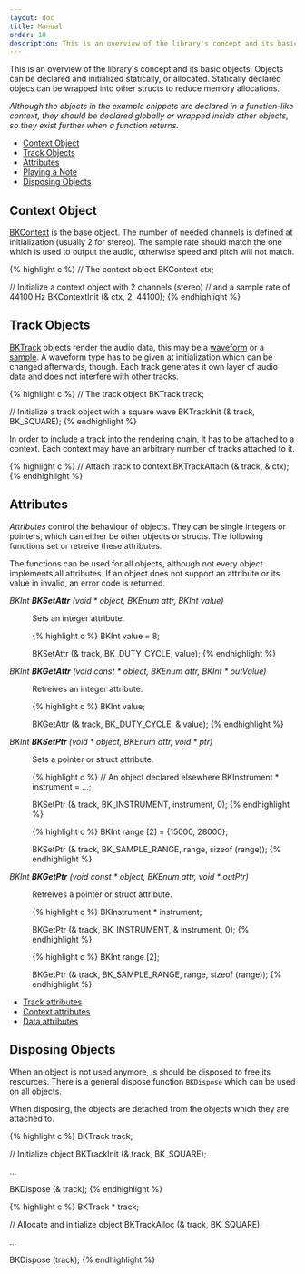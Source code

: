 ```yaml
---
layout: doc
title: Manual
order: 10
description: This is an overview of the library's concept and its basic objects.
---
```


This is an overview of the library's concept and its basic objects. Objects can be declared and initialized statically, or allocated. Statically declared objecs can be wrapped into other structs to reduce memory allocations.

*Although the objects in the example snippets are declared in a function-like context, they should be declared globally or wrapped inside other objects, so they exist further when a function returns.*

- [Context Object](#context-object)
- [Track Objects](#track-objects)
- [Attributes](#attributes)
- [Playing a Note](#playing-a-note)
- [Disposing Objects](#disposing-objects)

## Context Object

[BKContext](context/) is the base object. The number of needed channels is defined at initialization (usually 2 for stereo). The sample rate should match the one which is used to output the audio, otherwise speed and pitch will not match.

{% highlight c %}
// The context object
BKContext ctx;

// Initialize a context object with 2 channels (stereo)
// and a sample rate of 44100 Hz
BKContextInit (& ctx, 2, 44100);
{% endhighlight %}

## Track Objects

[BKTrack](tracks/) objects render the audio data, this may be a [waveform](waveforms/) or a [sample](playing-samples/). A waveform type has to be given at initialization which can be changed afterwards, though. Each track generates it own layer of audio data and does not interfere with other tracks.

{% highlight c %}
// The track object
BKTrack track;

// Initialize a track object with a square wave
BKTrackInit (& track, BK_SQUARE);
{% endhighlight %}

In order to include a track into the rendering chain, it has to be attached to a context. Each context may have an arbitrary number of tracks attached to it.

{% highlight c %}
// Attach track to context
BKTrackAttach (& track, & ctx);
{% endhighlight %}

## Attributes

*Attributes* control the behaviour of objects. They can be single integers or pointers, which can either be other objects or structs. The following functions set or retreive these attributes.

The functions can be used for all objects, although not every object implements all attributes. If an object does not support an attribute or its value in invalid, an error code is returned.

<dl>
<dt><var>BKInt <strong>BKSetAttr</strong> (void * object, BKEnum attr, BKInt value)</var></dt>
<dd>

<p>Sets an integer attribute.</p>

{% highlight c %}
BKInt value = 8;

BKSetAttr (& track, BK_DUTY_CYCLE, value);
{% endhighlight %}
</dd>

<dt><var>BKInt <strong>BKGetAttr</strong> (void const * object, BKEnum attr, BKInt * outValue)</var></dt>
<dd>
<p>Retreives an integer attribute.</p>

{% highlight c %}
BKInt value;

BKGetAttr (& track, BK_DUTY_CYCLE, & value);
{% endhighlight %}
</dd>

<dt><var>BKInt <strong>BKSetPtr</strong> (void * object, BKEnum attr, void * ptr)</var></dt>
<dd>
<p>Sets a pointer or struct attribute.</p>

{% highlight c %}
// An object declared elsewhere
BKInstrument * instrument = ...;

BKSetPtr (& track, BK_INSTRUMENT, instrument, 0);
{% endhighlight %}

{% highlight c %}
BKInt range [2] = {15000, 28000};

BKSetPtr (& track, BK_SAMPLE_RANGE, range, sizeof (range));
{% endhighlight %}
</dd>

<dt><var>BKInt <strong>BKGetPtr</strong> (void const * object, BKEnum attr, void * outPtr)</var></dt>
<dd>
<p>Retreives a pointer or struct attribute.</p>

{% highlight c %}
BKInstrument * instrument;

BKGetPtr (& track, BK_INSTRUMENT, & instrument, 0);
{% endhighlight %}

{% highlight c %}
BKInt range [2];

BKGetPtr (& track, BK_SAMPLE_RANGE, range, sizeof (range));
{% endhighlight %}
</dd>

</dl>

- [Track attributes](tracks/#attributes)
- [Context attributes](context/#attributes)
- [Data attributes](data/#attributes)

## Disposing Objects

When an object is not used anymore, is should be disposed to free its resources. There is a general dispose function `BKDispose` which can be used on all objects.

When disposing, the objects are detached from the objects which they are attached to.

{% highlight c %}
BKTrack track;

// Initialize object
BKTrackInit (& track, BK_SQUARE);

...

BKDispose (& track);
{% endhighlight %}

{% highlight c %}
BKTrack * track;

// Allocate and initialize object
BKTrackAlloc (& track, BK_SQUARE);

...

BKDispose (track);
{% endhighlight %}
